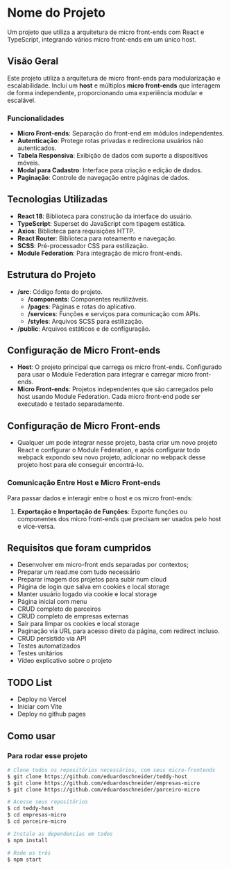 # Nome do Projeto

Um projeto que utiliza a arquitetura de micro front-ends com React e TypeScript, integrando vários micro front-ends em um único host.

## Visão Geral

Este projeto utiliza a arquitetura de micro front-ends para modularização e escalabilidade. Inclui um **host** e múltiplos **micro front-ends** que interagem de forma independente, proporcionando uma experiência modular e escalável.

### Funcionalidades

- **Micro Front-ends**: Separação do front-end em módulos independentes.
- **Autenticação**: Protege rotas privadas e redireciona usuários não autenticados.
- **Tabela Responsiva**: Exibição de dados com suporte a dispositivos móveis.
- **Modal para Cadastro**: Interface para criação e edição de dados.
- **Paginação**: Controle de navegação entre páginas de dados.

## Tecnologias Utilizadas

- **React 18**: Biblioteca para construção da interface do usuário.
- **TypeScript**: Superset do JavaScript com tipagem estática.
- **Axios**: Biblioteca para requisições HTTP.
- **React Router**: Biblioteca para roteamento e navegação.
- **SCSS**: Pré-processador CSS para estilização.
- **Module Federation**: Para integração de micro front-ends.

## Estrutura do Projeto

- **/src**: Código fonte do projeto.
  - **/components**: Componentes reutilizáveis.
  - **/pages**: Páginas e rotas do aplicativo.
  - **/services**: Funções e serviços para comunicação com APIs.
  - **/styles**: Arquivos SCSS para estilização.
- **/public**: Arquivos estáticos e de configuração.

## Configuração de Micro Front-ends

- **Host**: O projeto principal que carrega os micro front-ends. Configurado para usar o Module Federation para integrar e carregar micro front-ends.
- **Micro Front-ends**: Projetos independentes que são carregados pelo host usando Module Federation. Cada micro front-end pode ser executado e testado separadamente.

## Configuração de Micro Front-ends
- Qualquer um pode integrar nesse projeto, basta criar um novo projeto React e configurar o Module Federation, e após configurar todo webpack expondo seu novo projeto, adicionar no webpack desse projeto host para ele conseguir encontrá-lo.

### Comunicação Entre Host e Micro Front-ends

Para passar dados e interagir entre o host e os micro front-ends:

1. **Exportação e Importação de Funções**: Exporte funções ou componentes dos micro front-ends que precisam ser usados pelo host e vice-versa.

## Requisitos que foram cumpridos

* Desenvolver em micro-front ends separadas por contextos;
* Preparar um read.me com tudo necessário
* Preparar imagem dos projetos para subir num cloud
* Página de login que salva em cookies e local storage
* Manter usuário logado via cookie e local storage
* Página inicial com menu
* CRUD completo de parceiros
* CRUD completo de empresas externas
* Sair para limpar os cookies e local storage
* Paginação via URL para acesso direto da página, com redirect incluso.
* CRUD persistido via API
* Testes automatizados
* Testes unitários
* Vídeo explicativo sobre o projeto

## TODO List
* Deploy no Vercel
* Iniciar com Vite
* Deploy no github pages

## Como usar

### Para rodar esse projeto
```bash
# Clone todos os repositórios necessários, com seus micro-frontends
$ git clone https://github.com/eduardoschneider/teddy-host
$ git clone https://github.com/eduardoschneider/empresas-micro
$ git clone https://github.com/eduardoschneider/parceiro-micro

# Acesse seus repositórios
$ cd teddy-host
$ cd empresas-micro
$ cd parceiro-micro

# Instale as dependencias em todos
$ npm install

# Rode os três
$ npm start
```

